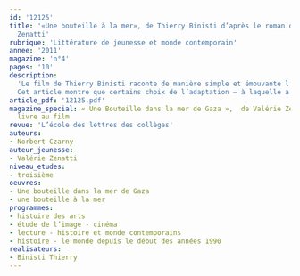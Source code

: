 ```yaml
---
id: '12125'
title: '«Une bouteille à la mer», de Thierry Binisti d’après le roman de Valérie
  Zenatti'
rubrique: 'Littérature de jeunesse et monde contemporain'
annee: '2011'
magazine: 'n°4'
pages: '10'
description: 
  'Le film de Thierry Binisti raconte de manière simple et émouvante l’histoire de deux jeunes gens vivant à Jérusalem et à Gaza – des « ennemis » a priori – qui communiquent par Internet et dont on découvre la vie quotidienne. Les acteurs s’expriment dans les trois langues qui compteront : l’hébreu, l’arabe et le français.
  Cet article montre que certains choix de l’adaptation – à laquelle a participé Valérie Zenatti – apportent beaucoup à ce que le roman donnait déjà : un regard distancié et complice à la fois, mettant en relief l’humanité de deux protagonistes qui ne vivent pas seulement dans la terreur ou dans la haine.'
article_pdf: '12125.pdf'
magazine_special: « Une Bouteille dans la mer de Gaza »,  de Valérie Zenatti, du
  livre au film
revue: 'L’école des lettres des collèges'
auteurs:
- Norbert Czarny
auteur_jeunesse:
- Valérie Zenatti
niveau_etudes:
- troisième
oeuvres:
- Une bouteille dans la mer de Gaza
- une bouteille à la mer
programmes:
- histoire des arts
- étude de l’image - cinéma
- lecture - histoire et monde contemporains
- histoire - le monde depuis le début des années 1990
realisateurs:
- Binisti Thierry
---
```

